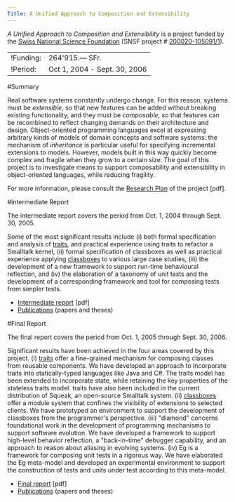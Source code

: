```yaml
---
Title: A Unified Approach to Composition and Extensibility
---
```


*A Unified Approach to Composition and Extensibility* is a project funded by the [Swiss National Science Foundation](http://www.snf.ch/) (SNSF project # [200020-105091/1](http://p3.snf.ch/Project-105091)).

| | |
|---|---|
|!Funding:|264'915.&mdash; SFr.
|!Period:|Oct 1, 2004 - Sept. 30, 2006
 
#Summary


Real software systems constantly undergo change. For this reason, systems must be *extensible*, so that new features can be added without breaking existing functionality, and they must be *composable*, so that features can be recombined to reflect changing demands on their architecture and design. Object-oriented programming languages excel at expressing arbitrary kinds of models of domain concepts and software systems: the mechanism of *inheritance* is particular useful for specifying incremental extensions to models. However, models built in this way quickly become complex and fragile when they grow to a certain size. The goal of this project is to investigate means to support composability and extensibility in object-oriented languages, while reducing fragility.

For more information, please consult the [Research Plan](%assets_url%/download/projectreports/snf04-part2.pdf) of the project [pdf].

 
#Intermediate Report


The intermediate report covers the period from Oct. 1, 2004 through Sept. 30, 2005.

Some of the most significant results include (i) both formal specification and analysis of [traits](%base_url%/research/traits), and practical experience using traits to refactor a Smalltalk kernel, (ii) formal specification of classboxes as well as practical experience applying [classboxes](%base_url%/research/classboxes) to various large case studies, (iii) the development of a new framework to support run-time behavioural reflection, and (iv) the elaboration of a taxonomy of unit tests and the development of a corresponding framework and tool for composing tests from simpler tests. 

 

- [Intermediate report](%assets_url%/download/projectreports/snf04-intermediate.pdf) [pdf]
- [Publications](%assets_url%/scgbib/?query=snf05&filter=Year) (papers and theses)

#Final Report

The final report covers the period from Oct. 1, 2005 through Sept. 30, 2006.

Significant results have been achieved in the four areas covered by this project. (i) [traits](%base_url%/research/traits) offer a fine-grained mechanism for composing classes from reusable components. We have developed an approach to incorporate traits into statically-typed languages like Java and C#. The traits model has been extended to incorporate state, while retaining the key properties of the stateless traits model. traits have also been included in the current distribution of Squeak, an open-source Smalltalk system. (ii) [classboxes](%base_url%/research/classboxes) offer a module system that confines the visibility of extensions to selected clients. We have prototyped an environment to support the development of classboxes from the programmer's perspective. (iii) "diamond" concerns foundational work in the development of programming mechanisms to support software evolution. We have developed a framework to support high-level behavior reflection, a "back-in-time" debugger capability, and an approach to reason about aliasing in evolving systems. (iv) Eg is a framework for composing unit tests in a rigorous way. We have elaborated the Eg meta-model and developed an experimental environment to support the construction of tests and units under test according to this meta-model. 


- [Final report](%assets_url%/download/projectreports/snf04-final.pdf) [pdf]
- [Publications](%assets_url%/scgbib/?query=snf06&filter=Year) (papers and theses)
